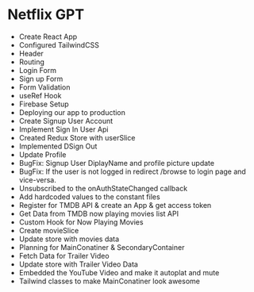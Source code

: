 # Netflix GPT

- Create React App
- Configured TailwindCSS
- Header
- Routing
- Login Form
- Sign up Form
- Form Validation
- useRef Hook
- Firebase Setup
- Deploying our app to production
- Create Signup User Account
- Implement Sign In User Api
- Created Redux Store with userSlice
- Implemented DSign Out
- Update Profile
- BugFix: Signup User DiplayName and profile picture update
- BugFix: If the user is not logged in redirect /browse to login page and vice-versa.
- Unsubscribed to the onAuthStateChanged callback
- Add hardcoded values to the constant files 
- Register for TMDB API & create an App & get access token
- Get Data from TMDB now playing movies list API 
- Custom Hook for Now Playing Movies
- Create movieSlice
- Update store with movies data
- Planning for MainConatiner & SecondaryContainer
- Fetch Data for Trailer Video
- Update store with Trailer Video Data
-  Embedded the YouTube Video and make it autoplat and mute
- Tailwind classes to make MainConatiner look awesome